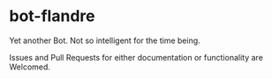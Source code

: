 # bot-flandre
Yet another Bot. Not so intelligent for the time being.

Issues and Pull Requests for either documentation or functionality are Welcomed.
